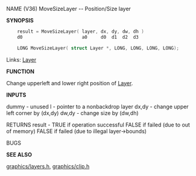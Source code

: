 
NAME                                                              (V36)
MoveSizeLayer -- Position/Size layer

**SYNOPSIS**

```c
    result = MoveSizeLayer( layer, dx, dy, dw, dh )
    d0                      a0     d0  d1  d2  d3

    LONG MoveSizeLayer( struct Layer *, LONG, LONG, LONG, LONG);

```
Links: [Layer](_00A1.md) 

**FUNCTION**

Change upperleft and lower right position of [Layer](_00A1.md).

**INPUTS**

dummy - unused
l - pointer to a nonbackdrop layer
dx,dy - change upper left corner by (dx,dy)
dw,dy - change size by (dw,dh)

RETURNS
result - TRUE if operation successful
FALSE if failed (due to out of memory)
FALSE if failed (due to illegal layer-&#062;bounds)

BUGS

**SEE ALSO**

[graphics/layers.h](_00C4.md), [graphics/clip.h](_00A1.md)

